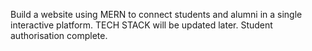 Build a website using MERN to connect students and alumni in a single interactive platform.
TECH STACK will be updated later.
Student authorisation complete.
